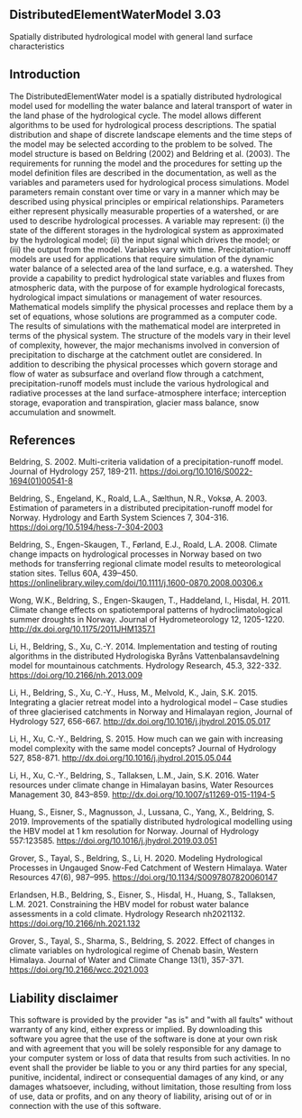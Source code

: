 ## DistributedElementWaterModel 3.03
Spatially distributed hydrological model with general land surface characteristics 

## Introduction
The DistributedElementWater model is a spatially distributed hydrological model used for modelling the water balance and lateral transport of water in the land phase of the hydrological cycle. The model allows different algorithms to be used for hydrological process descriptions. The spatial distribution and shape of discrete landscape elements and the time steps of the model may be selected according to the problem to be solved. The model structure is based on Beldring (2002) and Beldring et al. (2003). The requirements for running the model and the procedures for setting up the model definition files are described in the documentation, as well as the variables and parameters used for hydrological process simulations. Model parameters remain constant over time or vary in a manner which may be described using physical principles or empirical relationships. Parameters either represent physically measurable properties of a watershed, or are used to describe hydrological processes. A variable may represent: (i) the state of the different storages in the hydrological system as approximated by the hydrological model; (ii) the input signal which drives the model; or (iii) the output from the model. Variables vary with time. 
Precipitation-runoff models are used for applications that require simulation of the dynamic water balance of a selected area of the land surface, e.g. a watershed. They provide a capability to predict hydrological state variables and fluxes from atmospheric data, with the purpose of for example hydrological forecasts, hydrological impact simulations or management of water resources. Mathematical models simplify the physical processes and replace them by a set of equations, whose solutions are programmed as a computer code. The results of simulations with the mathematical model are interpreted in terms of the physical system. The structure of the models vary in their level of complexity, however, the major mechanisms involved in conversion of precipitation to discharge at the catchment outlet are considered. In addition to describing the physical processes which govern storage and flow of water as subsurface and overland flow through a catchment, precipitation-runoff models must include the various hydrological and radiative processes at the land surface-atmosphere interface; interception storage, evaporation and transpiration, glacier mass balance, snow accumulation and snowmelt. 

## References
Beldring, S. 2002. Multi-criteria validation of a precipitation-runoff model. Journal of Hydrology 257, 189-211. https://doi.org/10.1016/S0022-1694(01)00541-8

Beldring, S., Engeland, K., Roald, L.A., Sælthun, N.R., Voksø, A. 2003. Estimation of parameters in a distributed precipitation-runoff model for Norway. Hydrology and Earth System Sciences 7, 304-316. https://doi.org/10.5194/hess-7-304-2003

Beldring, S., Engen-Skaugen, T., Førland, E.J., Roald, L.A. 2008. Climate change impacts on hydrological processes in Norway based on two methods for transferring regional climate model results to meteorological station sites. Tellus 60A, 439–450. https://onlinelibrary.wiley.com/doi/10.1111/j.1600-0870.2008.00306.x 

Wong, W.K., Beldring, S., Engen-Skaugen, T., Haddeland, I., Hisdal, H. 2011. Climate change effects on spatiotemporal patterns of hydroclimatological summer droughts in Norway. Journal of Hydrometeorology 12, 1205-1220. http://dx.doi.org/10.1175/2011JHM1357.1

Li, H., Beldring, S., Xu, C.-Y. 2014. Implementation and testing of routing algorithms in the distributed Hydrologiska Byråns Vattenbalansavdelning model for mountainous catchments. Hydrology Research, 45.3, 322-332. https://doi.org/10.2166/nh.2013.009

Li, H., Beldring, S., Xu, C.-Y., Huss, M., Melvold, K., Jain, S.K. 2015. Integrating a glacier retreat model into a hydrological model – Case studies of three glacierised catchments in Norway and Himalayan region, Journal of Hydrology 527, 656-667. http://dx.doi.org/10.1016/j.jhydrol.2015.05.017

Li, H., Xu, C.-Y., Beldring, S. 2015. How much can we gain with increasing model complexity with the same model concepts? Journal of Hydrology 527, 858-871. http://dx.doi.org/10.1016/j.jhydrol.2015.05.044

Li, H., Xu, C.-Y., Beldring, S., Tallaksen, L.M., Jain, S.K. 2016. Water resources under climate change in Himalayan basins, Water Resources Management 30, 843–859. http://dx.doi.org/10.1007/s11269-015-1194-5

Huang, S., Eisner, S., Magnusson, J., Lussana, C., Yang, X., Beldring, S. 2019. Improvements of the spatially distributed hydrological modelling using the HBV model at 1 km resolution for Norway. Journal of Hydrology 557:123585. https://doi.org/10.1016/j.jhydrol.2019.03.051

Grover, S., Tayal, S., Beldring, S., Li, H. 2020. Modeling Hydrological Processes in Ungauged Snow-Fed Catchment of Western Himalaya. Water Resources 47(6), 987–995. https://doi.org/10.1134/S0097807820060147

Erlandsen, H.B., Beldring, S., Eisner, S., Hisdal, H., Huang, S., Tallaksen, L.M. 2021. Constraining the HBV model for robust water balance assessments in a cold climate. Hydrology Research nh2021132. https://doi.org/10.2166/nh.2021.132 

Grover, S., Tayal, S., Sharma, S., Beldring, S. 2022. Effect of changes in climate variables on hydrological regime of Chenab basin, Western Himalaya. Journal of Water and Climate Change 13(1), 357-371. https://doi.org/10.2166/wcc.2021.003

## Liability disclaimer
This software is provided by the provider "as is" and "with all faults" without warranty of any kind, either express or implied. By downloading this software you agree that the use of the software is done at your own risk and with agreement that you will be solely responsible for any damage to your computer system or loss of data that results from such activities. In no event shall the provider be liable to you or any third parties for any special, punitive, incidental, indirect or consequential damages of any kind, or any damages whatsoever, including, without limitation, those resulting from loss of use, data or profits, and on any theory of liability, arising out of or in connection with the use of this software.

